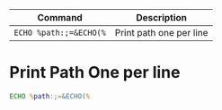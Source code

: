 | Command                | Description |
| ---------------------- | ----------- |
| `ECHO %path:;=&ECHO(%` | Print path one per line            |
# Print Path One per line
```cmd
ECHO %path:;=&ECHO(%
```



